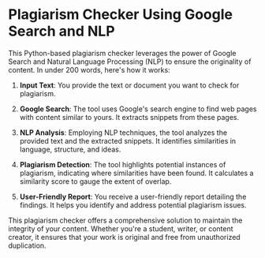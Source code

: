# Plagiarism Checker Using Google Search and NLP

This Python-based plagiarism checker leverages the power of Google Search and Natural Language Processing (NLP) to ensure the originality of content. In under 200 words, here's how it works:

1. **Input Text**: You provide the text or document you want to check for plagiarism.

2. **Google Search**: The tool uses Google's search engine to find web pages with content similar to yours. It extracts snippets from these pages.

3. **NLP Analysis**: Employing NLP techniques, the tool analyzes the provided text and the extracted snippets. It identifies similarities in language, structure, and ideas.

4. **Plagiarism Detection**: The tool highlights potential instances of plagiarism, indicating where similarities have been found. It calculates a similarity score to gauge the extent of overlap.

5. **User-Friendly Report**: You receive a user-friendly report detailing the findings. It helps you identify and address potential plagiarism issues.

This plagiarism checker offers a comprehensive solution to maintain the integrity of your content. Whether you're a student, writer, or content creator, it ensures that your work is original and free from unauthorized duplication.
